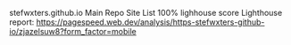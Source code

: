 stefwxters.github.io
Main Repo Site List
100% lighhouse score
Lighthouse report: https://pagespeed.web.dev/analysis/https-stefwxters-github-io/zjazelsuw8?form_factor=mobile
